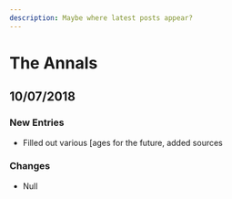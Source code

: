 ```yaml
---
description: Maybe where latest posts appear?
---
```


# The Annals

## 10/07/2018

### New Entries

* Filled out various \[ages for the future, added sources

### Changes

* Null

